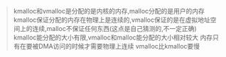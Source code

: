 >kmalloc和vmalloc是分配的是内核的内存,malloc分配的是用户的内存
    kmalloc保证分配的内存在物理上是连续的,vmalloc保证的是在虚拟地址空间上的连续,malloc不保证任何东西(这点是自己猜测的,不一定正确)
    kmalloc能分配的大小有限,vmalloc和malloc能分配的大小相对较大
    内存只有在要被DMA访问的时候才需要物理上连续
    vmalloc比kmalloc要慢
